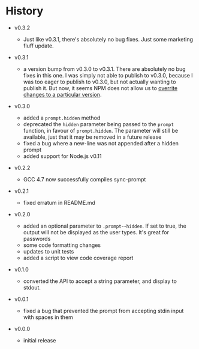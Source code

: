 # History

- v0.3.2
  - Just like v0.3.1, there's absolutely no bug fixes. Just some marketing fluff update.

- v0.3.1
  - a version bump from v0.3.0 to v0.3.1. There are absolutely no bug fixes in this one. I was simply not able to publish to v0.3.0, because I was too eager to publish to v0.3.0, but not actually wanting to publish it. But now, it seems NPM does not allow us to [overrite changes to a particular version](https://github.com/npm/npm-registry-couchapp/issues/148).

- v0.3.0
  - added a `prompt.hidden` method
  - deprecated the `hidden` parameter being passed to the `prompt` function, in favour of `prompt.hidden`. The parameter will still be available, just that it may be removed in a future release
  - fixed a bug where a new-line was not appended after a hidden prompt
  - added support for Node.js v0.11

- v0.2.2
  - GCC 4.7 now successfully compiles sync-prompt

- v0.2.1
  - fixed erratum in README.md

- v0.2.0
  - added an optional parameter to `.prompt`--`hidden`. If set to true, the output will not be displayed as the user types. It's great for passwords
  - some code formatting changes
  - updates to unit tests
  - added a script to view code coverage report

- v0.1.0
  - converted the API to accept a string parameter, and display to stdout.

- v0.0.1
  - fixed a bug that prevented the prompt from accepting stdin input with spaces in them

- v0.0.0
  - initial release